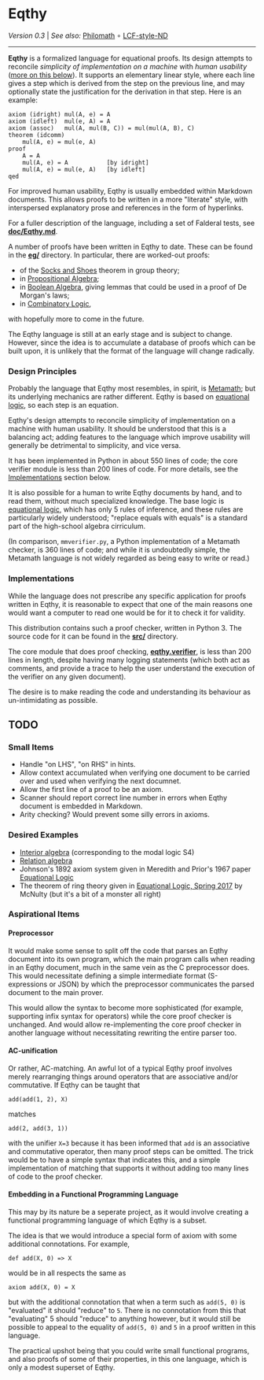 Eqthy
=====

_Version 0.3_ | _See also:_ [Philomath](https://github.com/catseye/Philomath#readme)
∘ [LCF-style-ND](https://github.com/cpressey/LCF-style-ND#readme)

- - - -

**Eqthy** is a formalized language for equational proofs.  Its design attempts to
reconcile _simplicity of implementation on a machine_ with _human usability_
([more on this below](#design-principles)).  It supports an elementary linear
style, where each line gives a step which is derived from the step on the previous
line, and may optionally state the justification for the derivation in that step.
Here is an example:

    axiom (idright) mul(A, e) = A
    axiom (idleft)  mul(e, A) = A
    axiom (assoc)   mul(A, mul(B, C)) = mul(mul(A, B), C)
    theorem (idcomm)
        mul(A, e) = mul(e, A)
    proof
        A = A
        mul(A, e) = A           [by idright]
        mul(A, e) = mul(e, A)   [by idleft]
    qed

For improved human usability, Eqthy is usually embedded within Markdown documents.
This allows proofs to be written in a more "literate" style, with interspersed
explanatory prose and references in the form of hyperlinks.

For a fuller description of the language, including a set of Falderal
tests, see **[doc/Eqthy.md](doc/Eqthy.md)**.

A number of proofs have been written in Eqthy to date.  These can be found in
the **[eg/](eg/)** directory.  In particular, there are worked-out proofs:

*   of the [Socks and Shoes](eg/socks-and-shoes.eqthy.md) theorem in group theory;
*   in [Propositional Algebra](eg/propositional-algebra.eqthy.md);
*   in [Boolean Algebra](eg/boolean-algebra.eqthy.md), giving lemmas that could
    be used in a proof of De Morgan's laws;
*   in [Combinatory Logic](eg/combinatory-logic.eqthy.md),

with hopefully more to come in the future.

The Eqthy language is still at an early stage and is subject to change.  However,
since the idea is to accumulate a database of proofs which can be built upon,
it is unlikely that the format of the language will change radically.

### Design Principles

Probably the language that Eqthy most resembles, in spirit, is
[Metamath][]; but its underlying mechanics are rather different.
Eqthy is based on [equational logic][], so each step is an equation.

Eqthy's design attempts to reconcile simplicity of implementation on a machine
with human usability.  It should be understood that this is a balancing act;
adding features to the language which improve usability will generally be
detrimental to simplicity, and vice versa.

It has been implemented in Python in about 550 lines of code; the core
verifier module is less than 200 lines of code.  For more details, see
the [Implementations](#implementations) section below.

It is also possible for a human to write Eqthy documents by hand, and
to read them, without much specialized knowledge.  The base logic
is [equational logic][], which has only 5 rules of inference, and these
rules are particularly widely understood; "replace equals with equals" is
a standard part of the high-school algebra cirriculum.

(In comparison, `mmverifier.py`, a Python implementation of a Metamath
checker, is 360 lines of code; and while it is undoubtedly simple, the
Metamath language is not widely regarded as being easy to write or read.)

### Implementations

While the language does not prescribe any specific application for proofs
written in Eqthy, it is reasonable to expect that one of the main reasons
one would want a computer to read one would be for it to check it for validity.

This distribution contains such a proof checker, written in Python 3.
The source code for it can be found in the **[src/](src/)** directory.

The core module that does proof checking,
**[eqthy.verifier](src/eqthy/verifier.py)**, is less than 200 lines in length,
despite having many logging statements (which both act as comments, and provide a
trace to help the user understand the execution of the verifier on any given
document).

The desire is to make reading the code and understanding its behaviour as
un-intimidating as possible.

TODO
----

### Small Items

*   Handle "on LHS", "on RHS" in hints.
*   Allow context accumulated when verifying one document to be
    carried over and used when verifying the next documnet.
*   Allow the first line of a proof to be an axiom.
*   Scanner should report correct line number in errors
    when Eqthy document is embedded in Markdown.
*   Arity checking?  Would prevent some silly errors in axioms.

### Desired Examples

*   [Interior algebra](https://en.wikipedia.org/wiki/Interior_algebra) (corresponding to the modal logic S4)
*   [Relation algebra](https://en.wikipedia.org/wiki/Relation_algebra)
*   Johnson's 1892 axiom system given in Meredith and Prior's 1967 paper [Equational Logic](https://projecteuclid.org/download/pdf_1/euclid.ndjfl/1093893457)
*   The theorem of ring theory given in [Equational Logic, Spring 2017](https://people.math.sc.edu/mcnulty/alglatvar/equationallogic.pdf) by McNulty (but it's a bit of a monster all right)

### Aspirational Items

#### Preprocessor

It would make some sense to split off the code that
parses an Eqthy document into its own program, which the main
program calls when reading in an Eqthy document, much in the same
vein as the C preprocessor does.  This would necessitate defining
a simple intermediate format (S-expressions or JSON) by which the
preprocessor communicates the parsed document to the main prover.

This would allow the syntax to become more sophisticated (for
example, supporting infix syntax for operators) while the core
proof checker is unchanged.  And would allow re-implementing the
core proof checker in another language without necessitating
rewriting the entire parser too.

#### AC-unification

Or rather, AC-matching.  An awful lot of a typical Eqthy proof
involves merely rearranging things around operators that are
associative and/or commutative.  If Eqthy can be taught that

    add(add(1, 2), X)

matches

    add(2, add(3, 1))

with the unifier `X=3` because it has been informed that `add`
is an associative and commutative operator, then many proof steps
can be omitted.  The trick would be to have a simple syntax that
indicates this, and a simple implementation of matching that supports
it without adding too many lines of code to the proof checker.

#### Embedding in a Functional Programming Language

This may by its nature be a seperate project, as it would
involve creating a functional programming language of which Eqthy
is a subset.

The idea is that we would introduce a special form of axiom with
some additional connotations.  For example,

    def add(X, 0) => X

would be in all respects the same as

    axiom add(X, 0) = X

but with the additional connotation that when a term such as
`add(5, 0)` is "evaluated" it should "reduce" to `5`.  There
is no connotation from this that "evaluating" 5 should "reduce"
to anything however, but it would still be possible to appeal
to the equality of `add(5, 0)` and `5` in a proof written in
this language.

The practical upshot being that you could write small functional
programs, and also proofs of some of their properties, in this
one language, which is only a modest superset of Eqthy.

[Metamath]: https://us.metamath.org/
[equational logic]: doc/Equational-Logic.md
